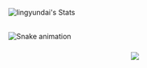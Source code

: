 ![lingyundai's Stats](https://github-readme-stats.vercel.app/api?username=lingyundai&theme=nord&show_icons=true&hide_border=true&count_private=true)


<br clear="both">

<img src="https://raw.githubusercontent.com/lingyundai/lingyundai/output/snake.svg" alt="Snake animation" />

###

<div align="center">
  <img src="https://profile-counter.glitch.me/lingyundai/count.svg?"  />
</div>

###
